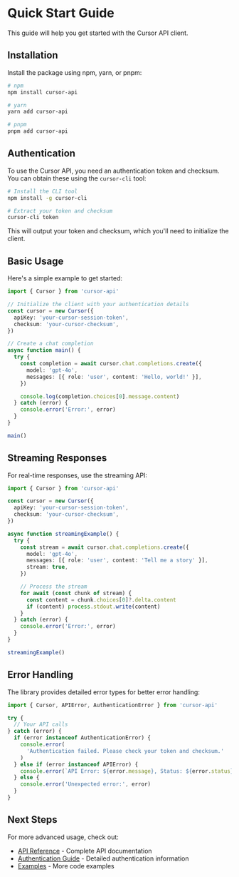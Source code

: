 # Quick Start Guide

This guide will help you get started with the Cursor API client.

## Installation

Install the package using npm, yarn, or pnpm:

```bash
# npm
npm install cursor-api

# yarn
yarn add cursor-api

# pnpm
pnpm add cursor-api
```

## Authentication

To use the Cursor API, you need an authentication token and checksum. You can obtain these using the `cursor-cli` tool:

```bash
# Install the CLI tool
npm install -g cursor-cli

# Extract your token and checksum
cursor-cli token
```

This will output your token and checksum, which you'll need to initialize the client.

## Basic Usage

Here's a simple example to get started:

```typescript
import { Cursor } from 'cursor-api'

// Initialize the client with your authentication details
const cursor = new Cursor({
  apiKey: 'your-cursor-session-token',
  checksum: 'your-cursor-checksum',
})

// Create a chat completion
async function main() {
  try {
    const completion = await cursor.chat.completions.create({
      model: 'gpt-4o',
      messages: [{ role: 'user', content: 'Hello, world!' }],
    })

    console.log(completion.choices[0].message.content)
  } catch (error) {
    console.error('Error:', error)
  }
}

main()
```

## Streaming Responses

For real-time responses, use the streaming API:

```typescript
import { Cursor } from 'cursor-api'

const cursor = new Cursor({
  apiKey: 'your-cursor-session-token',
  checksum: 'your-cursor-checksum',
})

async function streamingExample() {
  try {
    const stream = await cursor.chat.completions.create({
      model: 'gpt-4o',
      messages: [{ role: 'user', content: 'Tell me a story' }],
      stream: true,
    })

    // Process the stream
    for await (const chunk of stream) {
      const content = chunk.choices[0]?.delta.content
      if (content) process.stdout.write(content)
    }
  } catch (error) {
    console.error('Error:', error)
  }
}

streamingExample()
```

## Error Handling

The library provides detailed error types for better error handling:

```typescript
import { Cursor, APIError, AuthenticationError } from 'cursor-api'

try {
  // Your API calls
} catch (error) {
  if (error instanceof AuthenticationError) {
    console.error(
      'Authentication failed. Please check your token and checksum.'
    )
  } else if (error instanceof APIError) {
    console.error(`API Error: ${error.message}, Status: ${error.status}`)
  } else {
    console.error('Unexpected error:', error)
  }
}
```

## Next Steps

For more advanced usage, check out:

- [API Reference](./API_REFERENCE.md) - Complete API documentation
- [Authentication Guide](./AUTHENTICATION.md) - Detailed authentication information
- [Examples](./EXAMPLES.md) - More code examples
